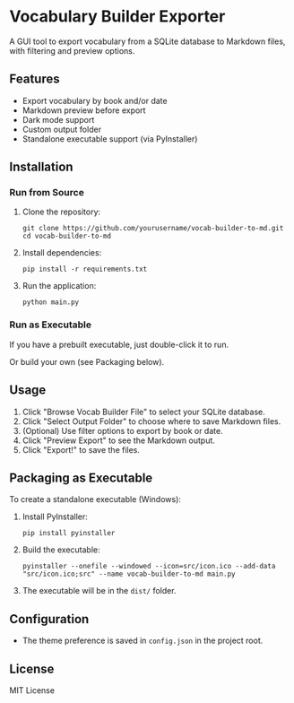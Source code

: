 # Vocabulary Builder Exporter

A GUI tool to export vocabulary from a SQLite database to Markdown files, with filtering and preview options.

## Features

- Export vocabulary by book and/or date
- Markdown preview before export
- Dark mode support
- Custom output folder
- Standalone executable support (via PyInstaller)

## Installation

### Run from Source

1. Clone the repository:
   ```
   git clone https://github.com/yourusername/vocab-builder-to-md.git
   cd vocab-builder-to-md
   ```
2. Install dependencies:
   ```
   pip install -r requirements.txt
   ```
3. Run the application:
   ```
   python main.py
   ```

### Run as Executable

If you have a prebuilt executable, just double-click it to run.

Or build your own (see Packaging below).

## Usage

1. Click "Browse Vocab Builder File" to select your SQLite database.
2. Click "Select Output Folder" to choose where to save Markdown files.
3. (Optional) Use filter options to export by book or date.
4. Click "Preview Export" to see the Markdown output.
5. Click "Export!" to save the files.

## Packaging as Executable

To create a standalone executable (Windows):

1. Install PyInstaller:
   ```
   pip install pyinstaller
   ```
2. Build the executable:
   ```
   pyinstaller --onefile --windowed --icon=src/icon.ico --add-data "src/icon.ico;src" --name vocab-builder-to-md main.py
   ```
3. The executable will be in the `dist/` folder.

## Configuration

- The theme preference is saved in `config.json` in the project root.

## License

MIT License
